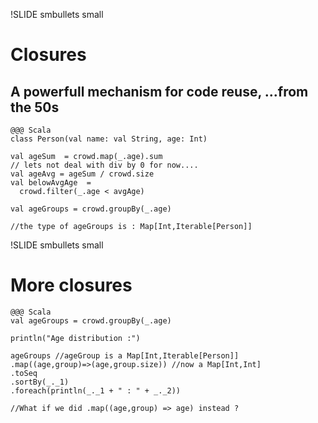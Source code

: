 !SLIDE smbullets  small
# Closures
## A powerfull mechanism for code reuse, ...from the 50s

    @@@ Scala
	class Person(val name: val String, age: Int)

	val ageSum  = crowd.map(_.age).sum
	// lets not deal with div by 0 for now....
    val ageAvg = ageSum / crowd.size 
	val belowAvgAge  = 
	  crowd.filter(_.age < avgAge)

	val ageGroups = crowd.groupBy(_.age)
	
	//the type of ageGroups is : Map[Int,Iterable[Person]]

!SLIDE smbullets small
# More closures
	
    @@@ Scala	
	val ageGroups = crowd.groupBy(_.age)
	
	println("Age distribution :")
	
    ageGroups //ageGroup is a Map[Int,Iterable[Person]]
	.map((age,group)=>(age,group.size)) //now a Map[Int,Int]	
	.toSeq
	.sortBy(_._1)
	.foreach(println(_._1 + " : " + _._2))

	//What if we did .map((age,group) => age) instead ?
